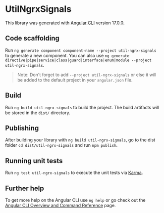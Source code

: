 # UtilNgrxSignals

This library was generated with [Angular CLI](https://github.com/angular/angular-cli) version 17.0.0.

## Code scaffolding

Run `ng generate component component-name --project util-ngrx-signals` to generate a new component. You can also use `ng generate directive|pipe|service|class|guard|interface|enum|module --project util-ngrx-signals`.
> Note: Don't forget to add `--project util-ngrx-signals` or else it will be added to the default project in your `angular.json` file. 

## Build

Run `ng build util-ngrx-signals` to build the project. The build artifacts will be stored in the `dist/` directory.

## Publishing

After building your library with `ng build util-ngrx-signals`, go to the dist folder `cd dist/util-ngrx-signals` and run `npm publish`.

## Running unit tests

Run `ng test util-ngrx-signals` to execute the unit tests via [Karma](https://karma-runner.github.io).

## Further help

To get more help on the Angular CLI use `ng help` or go check out the [Angular CLI Overview and Command Reference](https://angular.io/cli) page.
